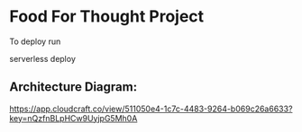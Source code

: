 # Food For Thought Project

To deploy run 

serverless deploy

## Architecture Diagram:
https://app.cloudcraft.co/view/511050e4-1c7c-4483-9264-b069c26a6633?key=nQzfnBLpHCw9UyjpG5Mh0A
